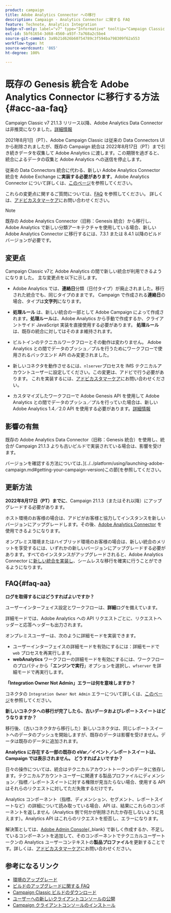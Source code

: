 ```yaml
---
product: campaign
title: Adobe Analytics Connector への移行
description: Campaign - Analytics Connector に関する FAQ
feature: Technote, Analytics Integration
badge-v7-only: label="v7" type="Informative" tooltip="Campaign Classic v7 にのみ適用されます"
exl-id: 5bf61654-3d68-4560-a93f-7a768a2c5be4
source-git-commit: 3a9b21d626b60754789c3f594ba798309f62a553
workflow-type: ht
source-wordcount: '865'
ht-degree: 100%

---
```


# 既存の Genesis 統合を Adobe Analytics Connector に移行する方法 {#acc-aa-faq}



Campaign Classic v7 21.1.3 リリース以降、Adobe Analytics Data Connector は非推奨になりました。[詳細情報](https://experienceleague.adobe.com/docs/analytics/import/dataconnectors/data-connectors-eol.html?lang=ja)

2021年8月1日（PT）、Adobe Campaign Classic は従来の Data Connectors UI から削除されましたが、既存の Campaign 統合は 2022年8月17日（PT）まで引き続きデータを収集して Adobe Analytics に渡します。この期限を過ぎると、統合によるデータの収集と Adobe Analytics への送信を停止します。

従来の Data Connectors 統合に代わる、新しい Adobe Analytics Connector 統合を Adobe Exchange に&#x200B;**実装する必要があります**。Adobe Analytics Connector について詳しくは、[このページ](../../platform/using/adobe-analytics-connector.md)を参照してください。

これらの変更点に関するご質問については、[FAQ](#faq-aa) を参照してください。 詳しくは、[アドビカスタマーケア](https://helpx.adobe.com/jp/enterprise/admin-guide.html/enterprise/using/support-for-experience-cloud.ug.html)にお問い合わせください。

>[!NOTE]
>
>既存の Adobe Analytics Connector（旧称：Genesis 統合）から移行し、Adobe Analytics で新しい分類アーキテクチャを使用している場合、新しい Adobe Analytics Connector に移行するには、7.3.1 または 8.4.1 以降のビルドバージョンが必要です。

## 変更点

Campaign Classic v7と Adobe Analytics の間で新しい統合が利用できるようになりました。 主な変更点を以下に示します。

* Adobe Analytics では、**連絡日**&#x200B;分類（日付タイプ）が廃止されました。移行された統合でも、同じタイプのままです。 Campaign で作成される&#x200B;**連絡日**&#x200B;の場合、タイプは&#x200B;**文字列**&#x200B;になります。

* **処理ルール** は、新しい統合の一部として Adobe Campaign によって作成されます。**処理ルール**&#x200B;は、Adobe Analytics から手動で作成するか、クライアントサイド JavaScript 実装を直接使用する必要があります。 **処理ルール** は、既存の統合に対してはそのまま維持されます。

* ビルトインのテクニカルワークフローとその動作は変わりません。 Adobe Analytics との間でデータのプッシュ／プルを行うためにワークフローで使用されるバックエンド API のみ変更されました。

* 新しいコネクタを動作させるには、`nlserver`プロセスを IMS テクニカルアカウントユーザーに設定してください。この変更は、アドビで行う必要があります。 これを実装するには、[アドビカスタマーケア](https://helpx.adobe.com/jp/enterprise/admin-guide.html/enterprise/using/support-for-experience-cloud.ug.html)にお問い合わせください。

* カスタマイズしたワークフローで Adobe Genesis API を使用して Adobe Analytics との間でデータのプッシュ／プルを行っていた場合は、新しい Adobe Analytics 1.4／2.0 API を使用する必要があります。[詳細情報](https://adobeexchangeec.zendesk.com/hc/en-us/articles/360047148832-Replacements-for-Data-Connector-API-calls)

## 影響の有無

既存の Adobe Analytics Data Connector（旧称：Genesis 統合）を使用し、統合が Campaign 21.1.3 よりも古いビルドで実装されている場合は、影響を受けます。

バージョンを確認する方法については、](../../platform/using/launching-adobe-campaign.md#getting-your-campaign-version)この節[を参照してください。

## 更新方法

**2022年8月17日（PT）までに**、Campaign 21.1.3（またはそれ以降）にアップグレードする必要があります。

ホスト環境のお客様の場合は、アドビがお客様と協力してインスタンスを新しいバージョンにアップグレードします。その後、[Adobe Analytics Connector](../../platform/using/adobe-analytics-connector.md) を使用できるようになります。

オンプレミス環境またはハイブリッド環境のお客様の場合は、新しい統合のメリットを享受するには、いずれかの新しいバージョンにアップグレードする必要があります。すべてのインスタンスがアップグレードされると、Adobe Analytics Connector に[新しい統合を実装し](../../platform/using/adobe-analytics-provisioning.md)、シームレスな移行を確実に行うことができるようになります。

## FAQ{#faq-aa}

**ログを取得するにはどうすればよいですか？**

ユーザーインターフェイス設定とワークフローは、**詳細**&#x200B;ログを備えています。

詳細モードでは、Adobe Analytics への API リクエストごとに、リクエストヘッダーと応答ヘッダーも出力されます。

オンプレミスユーザーは、次のように詳細モードを実装できます。

* ユーザーインターフェイスの詳細モードを有効にするには：詳細モードで `web` プロセスを再実行します。
* **webAnalytics** ワークフローの詳細モードを有効にするには、ワークフローのプロパティから「**エンジンで実行**」オプションを選択し、`wfserver` を詳細モードで再実行します。

**「Integration Owner Not Admin」エラーは何を意味しますか？**

コネクタの `Integration Owner Not Admin` エラーについて詳しくは、[このページ](https://adobeexchangeec.zendesk.com/hc/en-us/articles/360035167932-Adobe-Analytics-Data-Connectors-Integration-Owner-Not-Admin-Error)を参照してください。

**新しいコネクタへの移行が完了したら、古いデータおよびレポートスイートはどうなりますか？**

移行後、（古いコネクタから移行した）新しいコネクタは、同じレポートスイートへのデータのプッシュを開始しますが、既存のデータは影響を受けません。データは既存のデータに追加されます。

**Analytics に存在する一部の既存の eVar／イベント／レポートスイートは、Campaign では表示されません。 どうすればよいですか？**

日々の操作については、統合はテクニカルアカウントトークンのデータに依存します。テクニカルアカウントユーザーに関連する製品プロファイルにディメンション／指標／レポートスイートに対する権限が見当たらない場合、使用する API はそれらのリクエストに対してただ失敗するだけです。

Analytics コンポーネント（指標、ディメンション、セグメント、レポートスイートなど）の詳細について読み取っている場合、API は、結果にこれらのコンポーネントを返しません（Analytics 側で何かが削除されたか存在しないように見えます）。Analytics API はこれらのリクエストを拒否し、エラーになります。

解決策としては、[Adobe Admin Console](https://adminconsole.adobe.com/){_blank} で新しく作成するか、不足しているコンポーネントを追加して、そのコンポーネントでテクニカルユーザートークンの Analytics ユーザーコンテキストの&#x200B;**製品プロファイル**&#x200B;を更新することです。詳しくは、[アドビカスタマーケア](https://helpx.adobe.com/jp/enterprise/admin-guide.html/enterprise/using/support-for-experience-cloud.ug.html)にお問い合わせください。

## 参考になるリンク

* [環境のアップグレード](../../production/using/build-upgrade.md)
* [ビルドのアップグレードに関する FAQ](../../platform/using/faq-build-upgrade.md)
* [Campaign Classic ビルドのダウンロード](https://experience.adobe.com/#/downloads/content/software-distribution/ja/campaign.html)
* [ユーザーへの新しいクライアントコンソールの公開](../../installation/using/client-console-availability-for-windows.md)
* [Campaign クライアントコンソールのインストール](../../installation/using/installing-the-client-console.md)
